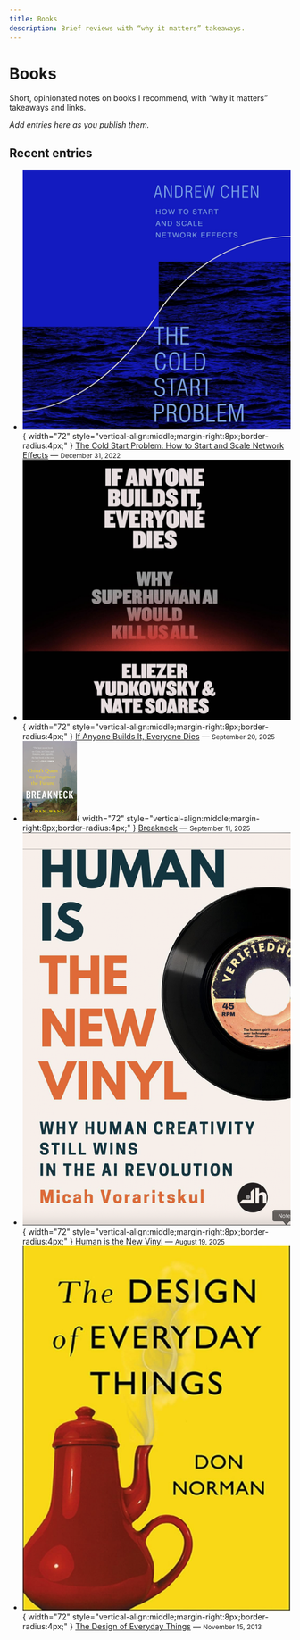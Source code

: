 ```yaml
---
title: Books
description: Brief reviews with “why it matters” takeaways.
---
```


# Books

Short, opinionated notes on books I recommend, with “why it matters” takeaways and links.

_Add entries here as you publish them._

## Recent entries

 - ![The Cold Start Problem](../assets/img/the-cold-start-problem.png){ width="72" style="vertical-align:middle;margin-right:8px;border-radius:4px;" } [The Cold Start Problem: How to Start and Scale Network Effects](the-cold-start-problem.md) — <small>December 31, 2022</small>
 - ![If Anyone Builds It, Everyone Dies](../assets/img/anyone-builds-everyone-dies.png){ width="72" style="vertical-align:middle;margin-right:8px;border-radius:4px;" } [If Anyone Builds It, Everyone Dies](anyone-builds-everyone-dies.md) — <small>September 20, 2025</small>
 - ![Breakneck](../assets/img/breakneck_thumb.png){ width="72" style="vertical-align:middle;margin-right:8px;border-radius:4px;" } [Breakneck](breakneck.md) — <small>September 11, 2025</small>
 - ![Human is the New Vinyl](../assets/img/human_is_the_new_vinyl.png){ width="72" style="vertical-align:middle;margin-right:8px;border-radius:4px;" } [Human is the New Vinyl](human-is-the-new-vinyl.md) — <small>August 19, 2025</small>
 - ![The Design of Everyday Things](../assets/img/design-of-everyday-things.png){ width="72" style="vertical-align:middle;margin-right:8px;border-radius:4px;" } [The Design of Everyday Things](design-of-everyday-things.md) — <small>November 15, 2013</small>
